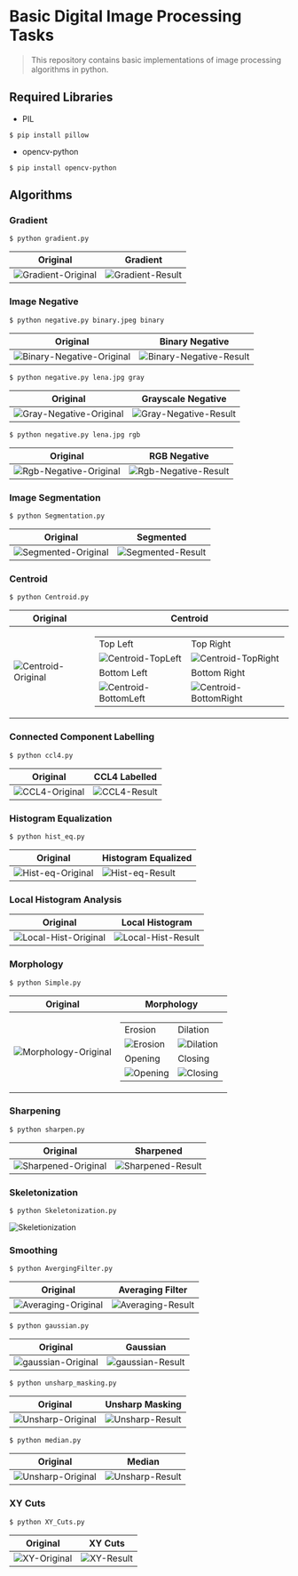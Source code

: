 # Basic Digital Image Processing Tasks
> This repository contains basic implementations of image processing algorithms in python.

## Required Libraries
*	PIL
```shell
$ pip install pillow
```
*	opencv-python
```shell
$ pip install opencv-python
```

## Algorithms

### Gradient

```shell
$ python gradient.py
```
|Original|Gradient|
|---|---|
|![Gradient-Original](https://github.com/mohammaduzair9/Basic-Digital-Image-Processing/blob/master/Gradient/lena.jpg)|![Gradient-Result](https://github.com/mohammaduzair9/Basic-Digital-Image-Processing/blob/master/Gradient/gradient.jpg)|

### Image Negative

```shell
$ python negative.py binary.jpeg binary
```
|Original|Binary Negative|
|---|---|
|![Binary-Negative-Original](https://github.com/mohammaduzair9/Basic-Digital-Image-Processing/blob/master/Image%20Negative/binary.jpg)|![Binary-Negative-Result](https://github.com/mohammaduzair9/Basic-Digital-Image-Processing/blob/master/Image%20Negative/binary_inverted.png)|

```shell
$ python negative.py lena.jpg gray
```
|Original|Grayscale Negative|
|---|---|
|![Gray-Negative-Original](https://github.com/mohammaduzair9/Basic-Digital-Image-Processing/blob/master/Image%20Negative/grayscale.png)|![Gray-Negative-Result](https://github.com/mohammaduzair9/Basic-Digital-Image-Processing/blob/master/Image%20Negative/grayscale_inverted.png)|


```shell
$ python negative.py lena.jpg rgb
```
|Original|RGB Negative|
|---|---|
|![Rgb-Negative-Original](https://github.com/mohammaduzair9/Basic-Digital-Image-Processing/blob/master/Image%20Negative/rgb.jpg)|![Rgb-Negative-Result](https://github.com/mohammaduzair9/Basic-Digital-Image-Processing/blob/master/Image%20Negative/rgb_inverted.png)|

### Image Segmentation

```shell
$ python Segmentation.py
```
|Original|Segmented|
|---|---|
|![Segmented-Original](https://github.com/mohammaduzair9/Basic-Digital-Image-Processing/blob/master/Image%20Segmentation/image.png)|![Segmented-Result](https://github.com/mohammaduzair9/Basic-Digital-Image-Processing/blob/master/Image%20Segmentation/Capture3.PNG)|

### Centroid

```shell
$ python Centroid.py
```
|Original|Centroid|
|---|---|
|![Centroid-Original](https://github.com/mohammaduzair9/Basic-Digital-Image-Processing/blob/master/Centroid/Signature.png)|<table><tr><td>Top Left</td><td>Top Right</td></tr><tr><td>![Centroid-TopLeft](https://github.com/mohammaduzair9/Basic-Digital-Image-Processing/blob/master/Centroid/TopLeft.png)</td><td>![Centroid-TopRight](https://github.com/mohammaduzair9/Basic-Digital-Image-Processing/blob/master/Centroid/TopRight.png)</td></tr><tr><td>Bottom Left</td><td>Bottom Right</td></tr><tr><td>![Centroid-BottomLeft](https://github.com/mohammaduzair9/Basic-Digital-Image-Processing/blob/master/Centroid/BottomLeft.png)</td><td>![Centroid-BottomRight](https://github.com/mohammaduzair9/Basic-Digital-Image-Processing/blob/master/Centroid/BottomRight.png)</td></tr></table>|

### Connected Component Labelling

```shell
$ python ccl4.py
```
|Original|CCL4 Labelled|
|---|---|
|![CCL4-Original](https://github.com/mohammaduzair9/Basic-Digital-Image-Processing/blob/master/Connected%20Component%20Labelling/input.png)|![CCL4-Result](https://github.com/mohammaduzair9/Basic-Digital-Image-Processing/blob/master/Connected%20Component%20Labelling/ccl.png)|

### Histogram Equalization

```shell
$ python hist_eq.py
```
|Original|Histogram Equalized|
|---|---|
|![Hist-eq-Original](https://github.com/mohammaduzair9/Basic-Digital-Image-Processing/blob/master/Histogram%20Equalization/hist2.jpg)|![Hist-eq-Result](https://github.com/mohammaduzair9/Basic-Digital-Image-Processing/blob/master/Histogram%20Equalization/high_contrast.png)|

### Local Histogram Analysis

|Original|Local Histogram|
|---|---|
|![Local-Hist-Original](https://github.com/mohammaduzair9/Basic-Digital-Image-Processing/blob/master/Local%20Histogram%20Analysis/mountains.jpg)|![Local-Hist-Result](https://github.com/mohammaduzair9/Basic-Digital-Image-Processing/blob/master/Local%20Histogram%20Analysis/high_contrast_local_img.png)|

### Morphology

```shell
$ python Simple.py
```
|Original|Morphology|
|---|---|
|![Morphology-Original](https://github.com/mohammaduzair9/Basic-Digital-Image-Processing/blob/master/Morphology/signature.png)|<table><tr><td>Erosion</td><td>Dilation</td></tr><tr><td>![Erosion](https://github.com/mohammaduzair9/Basic-Digital-Image-Processing/blob/master/Morphology/erosion.png)</td><td>![Dilation](https://github.com/mohammaduzair9/Basic-Digital-Image-Processing/blob/master/Morphology/dilation.png)</td></tr><tr><td>Opening</td><td>Closing</td></tr><tr><td>![Opening](https://github.com/mohammaduzair9/Basic-Digital-Image-Processing/blob/master/Morphology/opening.png)</td><td>![Closing](https://github.com/mohammaduzair9/Basic-Digital-Image-Processing/blob/master/Morphology/closing.png)</td></tr></table>|

### Sharpening

```shell
$ python sharpen.py
```
|Original|Sharpened|
|---|---|
|![Sharpened-Original](https://github.com/mohammaduzair9/Basic-Digital-Image-Processing/blob/master/Sharpening/inp1.jpg)|![Sharpened-Result](https://github.com/mohammaduzair9/Basic-Digital-Image-Processing/blob/master/Sharpening/sharpen.jpg)|

### Skeletonization

```shell
$ python Skeletonization.py
```
![Skeletionization](https://github.com/mohammaduzair9/Basic-Digital-Image-Processing/blob/master/Skeletonization/output.png)

### Smoothing

```shell
$ python AvergingFilter.py
```
|Original|Averaging Filter|
|---|---|
|![Averaging-Original](https://github.com/mohammaduzair9/Basic-Digital-Image-Processing/blob/master/Smoothing/inp1.jpeg)|![Averaging-Result](https://github.com/mohammaduzair9/Basic-Digital-Image-Processing/blob/master/Smoothing/averaging.jpg)|

```shell
$ python gaussian.py
```
|Original|Gaussian|
|---|---|
|![gaussian-Original](https://github.com/mohammaduzair9/Basic-Digital-Image-Processing/blob/master/Smoothing/inp1.jpeg)|![gaussian-Result](https://github.com/mohammaduzair9/Basic-Digital-Image-Processing/blob/master/Smoothing/gaussian.jpg)|

```shell
$ python unsharp_masking.py
```
|Original|Unsharp Masking|
|---|---|
|![Unsharp-Original](https://github.com/mohammaduzair9/Basic-Digital-Image-Processing/blob/master/Smoothing/inp2.jpeg)|![Unsharp-Result](https://github.com/mohammaduzair9/Basic-Digital-Image-Processing/blob/master/Smoothing/unsharp_masking.jpg)|

```shell
$ python median.py
```
|Original|Median|
|---|---|
|![Unsharp-Original](https://github.com/mohammaduzair9/Basic-Digital-Image-Processing/blob/master/Smoothing/inp3.jpeg)|![Unsharp-Result](https://github.com/mohammaduzair9/Basic-Digital-Image-Processing/blob/master/Smoothing/median.jpg)|


### XY Cuts

```shell
$ python XY_Cuts.py
```
|Original|XY Cuts|
|---|---|
|![XY-Original](https://github.com/mohammaduzair9/Basic-Digital-Image-Processing/blob/master/XY_Cuts/XY-cuts.png)|![XY-Result](https://github.com/mohammaduzair9/Basic-Digital-Image-Processing/blob/master/XY_Cuts/xycut.png)|

